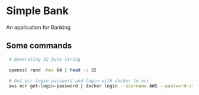 # Simple Bank 
An application for Banking

## Some commands
```bash
 # Generating 32 byte string

 openssl rand -hex 64 | head -c 32

 # Get ecr login password and login with docker to ecr
 aws ecr get-login-password | docker login --username AWS --password-stdin <base-uri> 
```